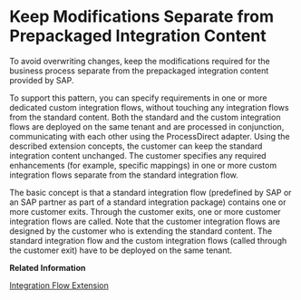 <!-- loio1f4c0465a5524b00906ee49ff3de10ad -->

# Keep Modifications Separate from Prepackaged Integration Content

To avoid overwriting changes, keep the modifications required for the business process separate from the prepackaged integration content provided by SAP.

To support this pattern, you can specify requirements in one or more dedicated custom integration flows, without touching any integration flows from the standard content. Both the standard and the custom integration flows are deployed on the same tenant and are processed in conjunction, communicating with each other using the ProcessDirect adapter. Using the described extension concepts, the customer can keep the standard integration content unchanged. The customer specifies any required enhancements \(for example, specific mappings\) in one or more custom integration flows separate from the standard integration flow.

The basic concept is that a standard integration flow \(predefined by SAP or an SAP partner as part of a standard integration package\) contains one or more customer exits. Through the customer exits, one or more customer integration flows are called. Note that the customer integration flows are designed by the customer who is extending the standard content. The standard integration flow and the custom integration flows \(called through the customer exit\) have to be deployed on the same tenant.

**Related Information**  


[Integration Flow Extension](integration-flow-extension-d374172.md "SAP Cloud Integration allows you to extend the capabilities of standard integration content provided by SAP. This approach allows you to implement specific integration scenarios relevant to your business use case without changing the content provided by SAP.")

